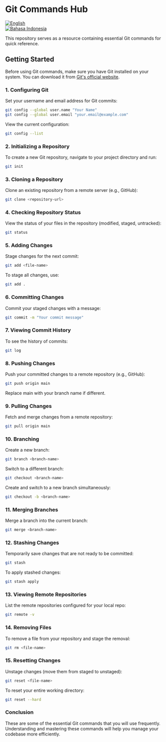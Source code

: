 # Git Commands Hub

[![English](https://img.shields.io/badge/lang-English-blue)](README.md)  
[![Bahasa Indonesia](https://img.shields.io/badge/lang-Indonesia-red)](README.id.md)

This repository serves as a resource containing essential Git commands for quick reference.

## Getting Started

Before using Git commands, make sure you have Git installed on your system. You can download it from [Git's official website](https://git-scm.com/).

### 1. Configuring Git

Set your username and email address for Git commits:

```bash
git config --global user.name "Your Name"
git config --global user.email "your.email@example.com"
```
View the current configuration:

```bash
git config --list
```

### 2. Initializing a Repository

To create a new Git repository, navigate to your project directory and run:

```bash
git init
```

### 3. Cloning a Repository

Clone an existing repository from a remote server (e.g., GitHub):

```bash
git clone <repository-url>
```

### 4. Checking Repository Status
View the status of your files in the repository (modified, staged, untracked):

```bash
git status
```

### 5. Adding Changes

Stage changes for the next commit:

```bash
git add <file-name>
```

To stage all changes, use:

```bash
git add .
```

### 6. Committing Changes

Commit your staged changes with a message:

```bash
git commit -m "Your commit message"
```

### 7. Viewing Commit History

To see the history of commits:

```bash
git log
```

### 8. Pushing Changes

Push your committed changes to a remote repository (e.g., GitHub):

```bash
git push origin main
```

Replace main with your branch name if different.

### 9. Pulling Changes

Fetch and merge changes from a remote repository:

```bash
git pull origin main
```

### 10. Branching

Create a new branch:

```bash
git branch <branch-name>
```

Switch to a different branch:

```bash
git checkout <branch-name>
```

Create and switch to a new branch simultaneously:

```bash
git checkout -b <branch-name>
```

### 11. Merging Branches

Merge a branch into the current branch:

```bash
git merge <branch-name>
```

### 12. Stashing Changes

Temporarily save changes that are not ready to be committed:

```bash
git stash
```

To apply stashed changes:

```bash
git stash apply
```

### 13. Viewing Remote Repositories

List the remote repositories configured for your local repo:

```bash
git remote -v
```

### 14. Removing Files

To remove a file from your repository and stage the removal:

```bash
git rm <file-name>
```

### 15. Resetting Changes

Unstage changes (move them from staged to unstaged):

```bash
git reset <file-name>
```

To reset your entire working directory:

```bash
git reset --hard
```

### Conclusion

These are some of the essential Git commands that you will use frequently. Understanding and mastering these commands will help you manage your codebase more efficiently.
